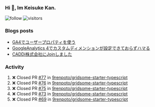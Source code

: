 ### Hi 👋, Im Keisuke Kan.

<!--
**9renpoto/9renpoto** is a ✨ _special_ ✨ repository because its `README.md` (this file) appears on your GitHub profile.

Here are some ideas to get you started:

- 🔭 I’m currently working on ...
- 🌱 I’m currently learning ...
- 👯 I’m looking to collaborate on ...
- 🤔 I’m looking for help with ...
- 💬 Ask me about ...
- 📫 How to reach me: ...
- 😄 Pronouns: ...
- ⚡ Fun fact: ...
-->

![follow](https://img.shields.io/github/followers/9renpoto?label=Follow&style=social)
![visitors](https://komarev.com/ghpvc/?username=9renpoto&label=Profile%20views&color=0e75b6&style=flat)

### Blogs posts

<!-- BLOG-POST-LIST:START -->
- [GA4でユーザープロパティを使う](https://9renpoto.dev/2021/02/21/google-analytics-4-user-properties/)
- [GoogleAnalytics 4でカスタムディメンションが設定できておらずハマる](https://9renpoto.dev/2021/02/13/google-analytics-4/)
- [CADDi株式会社にJoinしました](https://9renpoto.dev/2020/12/05/join/)
<!-- BLOG-POST-LIST:END -->

### Activity

<!--START_SECTION:activity-->
1. ❌ Closed PR [#77](https://github.com/9renpoto/gridsome-starter-typescript/pull/77) in [9renpoto/gridsome-starter-typescript](https://github.com/9renpoto/gridsome-starter-typescript)
2. ❌ Closed PR [#76](https://github.com/9renpoto/gridsome-starter-typescript/pull/76) in [9renpoto/gridsome-starter-typescript](https://github.com/9renpoto/gridsome-starter-typescript)
3. ❌ Closed PR [#75](https://github.com/9renpoto/gridsome-starter-typescript/pull/75) in [9renpoto/gridsome-starter-typescript](https://github.com/9renpoto/gridsome-starter-typescript)
4. ❌ Closed PR [#73](https://github.com/9renpoto/gridsome-starter-typescript/pull/73) in [9renpoto/gridsome-starter-typescript](https://github.com/9renpoto/gridsome-starter-typescript)
5. ❌ Closed PR [#69](https://github.com/9renpoto/gridsome-starter-typescript/pull/69) in [9renpoto/gridsome-starter-typescript](https://github.com/9renpoto/gridsome-starter-typescript)
<!--END_SECTION:activity-->

<!--START_SECTION:waka-->
<!--END_SECTION:waka-->